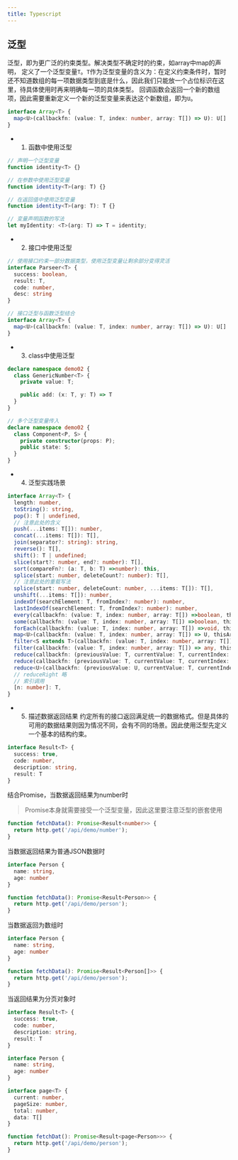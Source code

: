 ```yaml
---
title: Typescript
---
```


## 泛型
泛型，即为更广泛的约束类型。解决类型不确定时的约束，如array中map的声明，
定义了一个泛型变量`T`。`T`作为泛型变量的含义为：在定义约束条件时，暂时还不知道数组的每一项数据类型到底是什么，因此我们只能放一个占位标识在这里，待具体使用时再来明确每一项的具体类型。
回调函数会返回一个新的数组项，因此需要重新定义一个新的泛型变量来表达这个新数组，即为`U`。
```typescript
interface Array<T> {
  map<U>(callbackfn: (value: T, index: number, array: T[]) => U): U[]
}
```
- 1. 函数中使用泛型
```typescript
// 声明一个泛型变量
function identity<T> {}

// 在参数中使用泛型变量
function identity<T>(arg: T) {}

// 在返回值中使用泛型变量
function identity<T>(arg: T): T {}

// 变量声明函数的写法
let myIdentity: <T>(arg: T) => T = identity;
```

- 2. 接口中使用泛型
```typescript
// 使用接口约束一部分数据类型，使用泛型变量让剩余部分变得灵活
interface Parseer<T> {
  success: boolean,
  result: T,
  code: number,
  desc: string
}

// 接口泛型与函数泛型结合
interface Array<T> {
  map<U>(callbackfn: (value: T, index: number, array: T[]) => U): U[]
}
```

- 3. class中使用泛型
```typescript
declare namespace demo02 {
  class GenericNumber<T> {
    private value: T;

    public add: (x: T, y: T) => T
  }
}

// 多个泛型变量传入
declare namespace demo02 {
  class Component<P, S> {
    private constructor(props: P);
    public state: S;
  }
}
```

- 4. 泛型实践场景

```typescript
interface Array<T> {
  length: number,
  toString(): string,
  pop(): T | undefined,
  // 注意此处的含义
  push(...items: T[]): number,
  concat(...items: T[]): T[],
  join(separator?: string): string,
  reverse(): T[],
  shift(): T | undefined;
  slice(start?: number, end?: number): T[],
  sort(compareFn?: (a: T, b: T) =>number): this,
  splice(start: number, deleteCount?: number): T[],
  // 注意此处的重载写法
  splice(start: number, deleteCount: number, ...items: T[]): T[],
  unshift(...items: T[]): number,
  indexOf(searchElement: T, fromIndex?: number): number,
  lastIndexOf(searchElement: T, fromIndex?: number): number,
  every(callbackfn: (value: T, index: number, array: T[]) =>boolean, thisArg?: any): boolean,
  some(callbackfn: (value: T, index: number, array: T[]) =>boolean, thisArg?: any): boolean,
  forEach(callbackfn: (value: T, index: number, array: T[]) =>void, thisArg?: any): void,
  map<U>(callbackfn: (value: T, index: number, array: T[]) => U, thisArg?: any): U[],
  filter<S extends T>(callbackfn: (value: T, index: number, array: T[]) => value is S, thisArg?: any): S[],
  filter(callbackfn: (value: T, index: number, array: T[]) => any, thisArg?: any): T[],
  reduce(callbackfn: (previousValue: T, currentValue: T, currentIndex: number, array: T[]) => T): T,
  reduce(callbackfn: (previousValue: T, currentValue: T, currentIndex: number, array: T[]) => T, initialValue: T): T,
  reduce<U>(callbackfn: (previousValue: U, currentValue: T, currentIndex: number, array: T[]) => U, initialValue: U): U,
  // reduceRight 略
  // 索引调用
  [n: number]: T,
}
```

- 5. 描述数据返回结果
约定所有的接口返回满足统一的数据格式。但是具体的可用的数据结果则因为情况不同，会有不同的场景。因此使用泛型先定义一个基本的结构约束。

```typescript
interface Result<T> {
  success: true,
  code: number,
  description: string,
  result: T
}
```

结合Promise，当数据返回结果为number时
> Promise本身就需要接受一个泛型变量，因此这里要注意泛型的嵌套使用
```typescript
function fetchData(): Promise<Result<number>> {
  return http.get('/api/demo/number');
}
```

当数据返回结果为普通JSON数据时
```typescript
interface Person {
  name: string,
  age: number
}

function fetchData(): Promise<Result<Person>> {
  return http.get('/api/demo/person');
}
```
当数据返回为数组时
```typescript
interface Person {
  name: string,
  age: number
}

function fetchData(): Promise<Result<Person[]>> {
  return http.get('/api/demo/person');
}
```
当返回结果为分页对象时

```typescript
interface Result<T> {
  success: true,
  code: number,
  description: string,
  result: T
}

interface Person {
  name: string,
  age: number
}

interface page<T> {
  current: number,
  pageSize: number,
  total: number,
  data: T[]
}

function fetchDat(): Promise<Result<page<Person>>> {
  return http.get('/api/demo/person');
}
```

